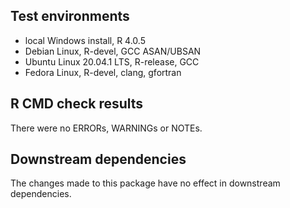 ## Test environments
* local Windows install, R 4.0.5
* Debian Linux, R-devel, GCC ASAN/UBSAN
* Ubuntu Linux 20.04.1 LTS, R-release, GCC
*	Fedora Linux, R-devel, clang, gfortran

## R CMD check results
There were no ERRORs, WARNINGs or NOTEs.

## Downstream dependencies
The changes made to this package have no effect in downstream dependencies.
